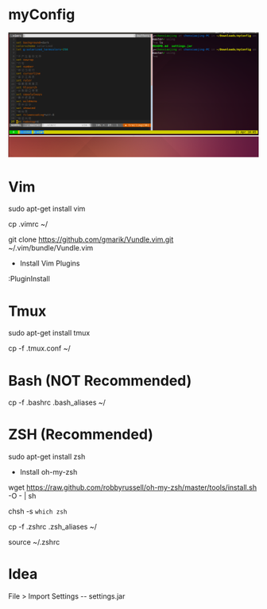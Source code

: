 myConfig
========

![image](https://github.com/chenxiaojing123/myConfig/blob/master/terminal.png)

# Vim 

sudo apt-get install vim

cp .vimrc ~/

git clone https://github.com/gmarik/Vundle.vim.git ~/.vim/bundle/Vundle.vim

* Install Vim Plugins

:PluginInstall

# Tmux 

sudo apt-get install tmux

cp -f .tmux.conf ~/

# Bash (NOT Recommended)

cp -f .bashrc .bash_aliases ~/

# ZSH (Recommended)

sudo apt-get install zsh

* Install oh-my-zsh

wget https://raw.github.com/robbyrussell/oh-my-zsh/master/tools/install.sh -O - | sh

chsh -s `which zsh`

cp -f .zshrc .zsh_aliases ~/

source ~/.zshrc

# Idea

File > Import Settings -- settings.jar
